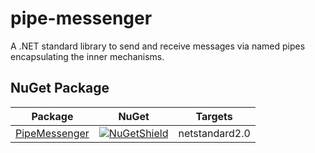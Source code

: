 # pipe-messenger
A .NET standard library to send and receive messages via named pipes encapsulating the inner mechanisms.

## NuGet Package

| Package | NuGet | Targets |
| -------- | -------- | ------- |
[PipeMessenger][NuGet] | [![NuGetShield]][NuGet] | netstandard2.0 |

[NuGet]: https://www.nuget.org/packages/PipeMessenger/
[NuGetShield]: https://img.shields.io/nuget/vpre/PipeMessenger.svg
